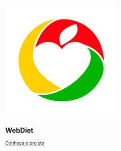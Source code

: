 <img src="img/logo2.png" width="350" height="350">
<h2 class = title2>WebDiet</h2>

[Conheça o projeto](home.md)

